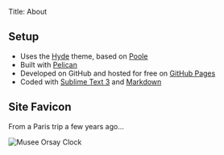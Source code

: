 Title: About

## Setup

* Uses the [Hyde](https://github.com/jvanz/pelican-hyde/) theme, based on [Poole](http://getpoole.com)
* Built with [Pelican](http://docs.getpelican.com/)
* Developed on GitHub and hosted for free on [GitHub Pages](https://pages.github.com)
* Coded with [Sublime Text 3](http://sublimetext.com) and [Markdown](http://kramdown.gettalong.org/)

## Site Favicon

From a Paris trip a few years ago…

![Musee Orsay Clock]({filename}/images/musee_orsay_clock.jpg)
